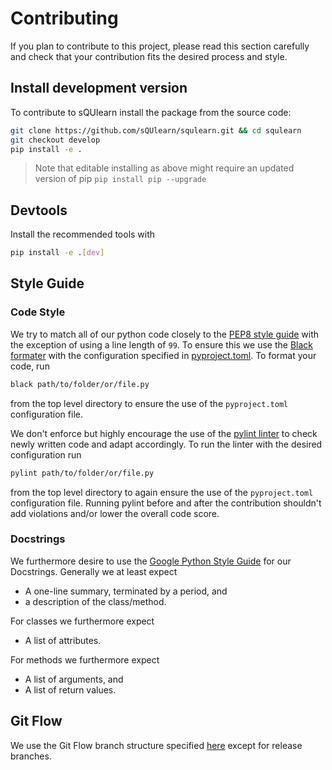 # Contributing
If you plan to contribute to this project, please read this section carefully and check that your contribution fits the desired process and style.

## Install development version
To contribute to sQUlearn install the package from the source code:

```bash
git clone https://github.com/sQUlearn/squlearn.git && cd squlearn
git checkout develop
pip install -e .
```

> Note that editable installing as above might require an updated version of pip `pip install pip --upgrade` 

## Devtools
Install the recommended tools with
```bash
pip install -e .[dev]
```

## Style Guide
### Code Style
We try to match all of our python code closely to the [PEP8 style guide](https://pep8.org/) with the exception of using a line length of `99`. To ensure this we use the [Black formater](https://black.readthedocs.io/en/stable/index.html) with the configuration specified in [pyproject.toml](https://github.com/sQUlearn/squlearn/blob/main/pyproject.toml). To format your code, run
```bash
black path/to/folder/or/file.py
```
from the top level directory to ensure the use of the `pyproject.toml` configuration file.

We don't enforce but highly encourage the use of the [pylint linter](https://docs.pylint.org/) to check newly written code and adapt accordingly. To run the linter with the desired configuration run
```bash
pylint path/to/folder/or/file.py
```
from the top level directory to again ensure the use of the `pyproject.toml` configuration file. Running pylint before and after the contribution shouldn't add violations and/or lower the overall code score.

### Docstrings
We furthermore desire to use the [Google Python Style Guide](https://google.github.io/styleguide/pyguide.html#38-comments-and-docstrings) for our Docstrings. Generally we at least expect
 - A one-line summary, terminated by a period, and
 - a description of the class/method.

For classes we furthermore expect
 - A list of attributes.

For methods we furthermore expect
 - A list of arguments, and
 - A list of return values.

## Git Flow
We use the Git Flow branch structure specified [here](https://www.atlassian.com/git/tutorials/comparing-workflows/gitflow-workflow) except for release branches.
